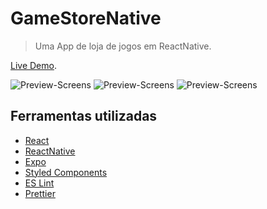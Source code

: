 # GameStoreNative
> Uma App de loja de jogos em ReactNative.

[Live Demo](https://registration-authentication.web.app/).


![Preview-Screens]()
![Preview-Screens]()
![Preview-Screens]()

## Ferramentas utilizadas

- [React](https://reactjs.org/)
- [ReactNative](https://reactnative.dev/)
- [Expo](https://expo.io/)
- [Styled Components](https://styled-components.com/)
- [ES Lint](https://eslint.org/)
- [Prettier](https://prettier.io/)
